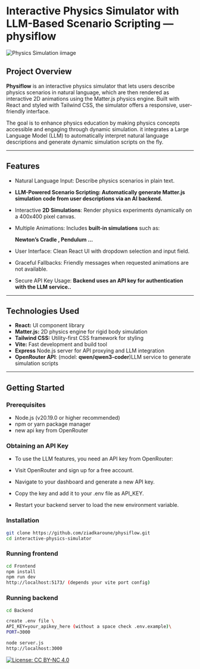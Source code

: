 # Interactive Physics Simulator with LLM-Based Scenario Scripting — **physiflow**
![Physics Simulation iimage](./images/physics-simulationi-img.png)
## Project Overview

**Physiflow** is an interactive physics simulator that lets users describe physics scenarios in natural language, which are then rendered as interactive 2D animations using the Matter.js physics engine. Built with React and styled with Tailwind CSS, the simulator offers a responsive, user-friendly interface.

The goal is to enhance physics education by making physics concepts accessible and engaging through dynamic simulation. it integrates a Large Language Model (LLM) to automatically interpret natural language descriptions and generate dynamic simulation scripts on the fly.

---

## Features

- Natural Language Input: Describe physics scenarios in plain text.

- **LLM-Powered Scenario Scripting: Automatically generate Matter.js simulation code from user descriptions via an AI backend.**

- Interactive **2D Simulations**: Render physics experiments dynamically on a 400x400 pixel canvas.

- Multiple Animations: Includes **built-in simulations** such as:

     **Newton’s Cradle , Pendulum ...**

- User Interface: Clean React UI with dropdown selection and input field.

- Graceful Fallbacks: Friendly messages when requested animations are not available.

- Secure API Key Usage: **Backend uses an API key for authentication with the LLM service..**

---

## Technologies Used

- **React:** UI component library
- **Matter.js:** 2D physics engine for rigid body simulation
- **Tailwind CSS:** Utility-first CSS framework for styling
- **Vite:** Fast development and build tool
- **Express** Node.js server for API proxying and LLM integration
- **OpenRouter API**: (model: **qwen/qwen3-coder**)LLM service to generate simulation scripts
---

## Getting Started

### Prerequisites

- Node.js (v20.19.0 or higher recommended)
- npm or yarn package manager
- new api key from OpenRouter 

### Obtaining an API Key
- To use the LLM features, you need an API key from OpenRouter:

- Visit OpenRouter and sign up for a free account.

- Navigate to your dashboard and generate a new API key.

- Copy the key and add it to your .env file as API_KEY.

- Restart your backend server to load the new environment variable.

### Installation

```bash
git clone https://github.com/ziadkaroune/physiflow.git
cd interactive-physics-simulator
```

### Running frontend
```bash
cd Frontend
npm install
npm run dev
http://localhost:5173/ (depends your vite port config)
```
### Running backend
```bash
cd Backend

create .env file \
API_KEY=your_apikey_here (without a space check .env.example)\
PORT=3000

node server.js
http://localhost:3000 
```

[![License: CC BY-NC 4.0](https://img.shields.io/badge/License-CC%20BY--NC%204.0-lightgrey.svg)](https://creativecommons.org/licenses/by-nc/4.0/)